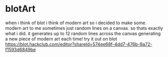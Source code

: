 # blotArt
when i think of blot i think of modern art so i decided to make some. modern art to me sometimes just random lines on a canvas. so thats exactly what i did. it generates up to 12 random lines across the canvas generating a new piece of modern art each time!
try it out on blot https://blot.hackclub.com/editor?shareId=574ee68f-4dd7-476b-9a72-f1593d6849be
